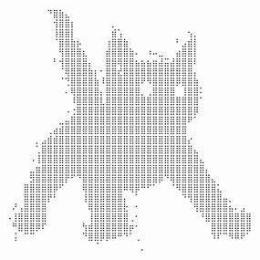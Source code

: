 ⠀⠀⠀⠀⠀⠀⠀⠙⣿⣷⣄⠀⠀⠀⠀⠀⠀⠀⠀⠀⠀⠀⠀⠀⠀⠀⠀⠀⠀⠀⠀⠀⠀⠀⠀⠀⠀⠀⠀⠀⠀⠀
⠀⠀⠀⠀⠀⠀⠀⠀⢺⣿⣿⡆⠀⠀⠀⠀⠀⠀⡀⠀⠀⠀⠀⠀⠀⠀⠀⠀⠀⠀⠀⠀⠀⠀⠀⠀⠀⠀⠀⠀⠀⠀
⠀⠀⠀⠀⠀⠀⠀⠀⢸⣿⣿⡇⠀⠀⠀⠀⠀⠀⣾⢡⠀⠀⠀⠀⠀⠀⠀⠀⠀⠀⠀⢢⡀⠀⠀⠀⠀⠀⠀⠀⠀⠀
⠀⠀⠀⠀⠀⠀⠀⠀⠈⣿⣿⣷⡦⠀⠀⠀⠀⢰⣿⣿⣷⠀⠀⠀⠀⠀⠀⠀⠀⠃⣠⣾⡇⠀⠀⠀⠀⠀⠀⠀⠀⠀
⠀⠀⠀⠀⠀⠀⠀⠀⠀⢻⣿⣿⣿⣆⠀⠀⠀⣾⣿⣿⣿⣷⠄⠀⠰⠤⣀⠀⠀⣴⣿⣿⡇⠀⠀⠀⠀⠀⠀⠀⠀⠀
⠀⠀⠀⠀⠀⠀⠀⠀⠃⢺⣿⣿⣿⣿⡄⠀⠀⣿⣿⢿⣿⣿⣦⣦⣦⣶⣼⣭⣼⣿⣿⣿⠇⠀⠀⠀⠀⠀⠀⠀⠀⠀
⠀⠀⠀⠀⠀⠀⠀⠀⠀⠈⢿⣿⣿⣿⣷⡆⠂⣿⣿⣞⣿⣿⣿⣿⣿⣿⣿⣿⣿⣿⣿⣿⡄⠀⠀⠀⠀⠀⠀⠀⠀⠀
⠀⠀⠀⠀⠀⠀⠀⠀⠀⠈⢙⣿⣿⣿⣿⣷⠸⣿⣿⣿⣿⣿⣿⠟⠻⣿⣿⣿⣿⡿⣿⣿⣷⠀⠀⠀⠀⠀⠀⠀⠀⠀
⠀⠀⠀⠀⠀⠀⠀⠀⠀⠀⠄⢿⣿⣿⣿⣿⡄⣿⣿⣿⣿⣿⣿⡀⢀⣿⣿⣿⣿⠀⢸⣿⣿⠅⠀⠀⠀⠀⠀⠀⠀⠀
⠀⠀⠀⠀⠀⠀⠀⠀⠀⠀⠀⠸⣿⣿⣿⣿⣇⣿⣿⣿⣿⣿⣿⣿⣿⣿⣿⣿⣿⣿⣿⣿⣿⠁⠀⠀⠀⠀⠀⠀⠀⠀
⠀⠀⠀⠀⠀⠀⠀⠀⠀⠀⠠⢐⣿⣿⣿⣿⣿⣿⣿⣿⣿⣿⣿⣿⣿⣿⣿⣿⣿⣿⣿⣿⡿⠀⠀⠀⠀⠀⠀⠀⠀⠀
⠀⠀⠀⠀⠀⠀⠀⠀⠀⣀⣤⣿⣿⣿⣿⣿⣿⣿⣿⣿⣿⣿⣿⣿⣿⣿⣿⣿⣿⣿⣿⠟⠁⠀⠀⠀⠀⠀⠀⠀⠀⠀
⠀⠀⠀⠀⠀⠀⠀⢀⣴⣾⣿⣿⣿⣿⣿⣿⣿⣿⣿⣿⣿⣿⣿⣿⣿⣿⣿⣿⣿⣿⣿⠀⠀⠀⠀⠀⠀⠀⠀⠀⠀⠀
⠀⠀⠀⠀⠀⡀⣠⣾⣾⣿⣿⣿⣿⣿⣿⣿⣿⣿⣿⣿⣿⣿⣿⣿⣿⣿⣿⣿⣿⣿⣿⡔⠀⠀⠀⠀⠀⠀⠀⠀⠀⠀
⠀⠀⠀⠀⠀⢁⣿⣿⣿⣿⣿⣿⣿⣿⣿⣿⣿⣿⣿⣿⣿⣿⣿⣿⣿⣿⣿⣿⣿⣿⣿⣿⣄⠀⠀⠀⠀⠀⠀⠀⠀⠀
⠀⠀⠀⠀⠠⢸⣿⣿⣿⣿⣿⣿⣿⣿⣿⣿⣿⣿⣿⣿⣿⣿⣿⣿⣿⣿⣿⣿⣿⣿⣿⣿⣿⣄⠀⠀⠀⠀⠀⠀⠀⠀
⠀⠀⠀⠀⣀⣶⣿⣿⣿⣿⣿⣿⣿⣿⣿⣿⣿⣿⣿⣿⣿⣿⣿⣿⣿⣿⣿⣿⣿⣿⣿⣿⣿⣿⡄⠀⠀⠀⠀⠀⠀⠀
⠀⠀⠀⠀⣻⣿⣿⣿⣿⣿⡟⠋⠙⣿⣿⣿⣿⣿⣿⣿⣿⣿⣿⣿⣿⣿⡿⠙⢿⣿⣿⣿⣿⣿⣿⣄⠀⠀⠀⠀⠀⠀
⠀⠀⠀⣿⣿⣿⣿⣿⡿⠋⠀⠀⠀⢿⣿⣿⣿⣿⣿⣿⠿⢿⡿⠛⠋⠁⠀⠀⠈⠻⣿⣿⣿⣿⣿⣿⣅⠀⠀⠀⠀⠀
⠀⠀⠀⣿⣿⣿⣿⡟⠃⠀⠀⠀⠀⢸⣿⣿⣿⣿⣿⣿⡄⠀⠁⠀⠀⠀⠀⠀⠀⠀⠙⢻⣿⣿⣿⣿⣿⣤⡀⠀⠀⠀
⠀⠜⢠⣿⣿⣿⣿⠀⠀⠀⠀⠀⠀⠀⢿⣿⣿⣿⣿⣿⣗⠀⠂⠀⠀⠀⠀⠀⠀⠀⠀⠀⢻⣿⣿⣿⣿⣿⣦⠄⣠⠀
⠠⢸⣿⣿⣿⣿⣿⠀⠀⠀⠀⠀⠀⠀⢸⣿⣿⣿⣿⣿⣿⢀⠂⠀⠀⠀⠀⠀⠀⠀⠀⠀⠀⠘⣿⣿⣿⣿⣿⣿⣿⣿
⠀⠛⣿⣿⣿⡿⠏⠀⠀⠀⠀⠀⠀⢳⣾⣿⣿⣿⣿⣿⣿⡶⠂⠀⠀⠀⠀⠀⠀⠀⠀⠀⠀⠀⠀⣿⣿⣿⣿⣿⣿⣿
⠀⢨⠀⠉⠉⠀⠀⠀⠀⠀⠀⠀⠀⠙⣿⣿⡿⡿⠿⠛⠙⠁⢀⠀⠀⠀⠀⠀⠀⠀⠀⠀⠀⠀⠀⠹⠏⠉⠻⠿⠟⠁
⠀⠀⠀⠀⠀⠀⠀⠀⠀⠀⠀⠀⠀⠀⠀⠈⠀⠀⠀⠀⠀⠀⠀⡀⠀⠀⠀⠀⠀⠀⠀⠀⠀⠀⠀⠀⠀⠀⠀⠀⠀⠀